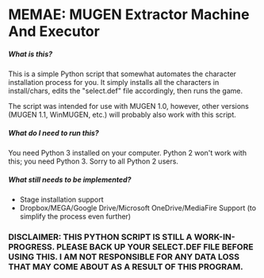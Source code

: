 # MEMAE: MUGEN Extractor Machine And Executor

##### What is this?
This is a simple Python script that somewhat automates the character installation process for you.  It simply installs all the characters in install/chars, edits the "select.def" file accordingly, then runs the game.

The script was intended for use with MUGEN 1.0, however, other versions (MUGEN 1.1, WinMUGEN, etc.) will probably also work with this script.

##### What do I need to run this?
You need Python 3 installed on your computer.  Python 2 won't work with this; you need Python 3.  Sorry to all Python 2 users.

##### What still needs to be implemented?
 - Stage installation support
 - Dropbox/MEGA/Google Drive/Microsoft OneDrive/MediaFire Support (to simplify the process even further)
 
### DISCLAIMER:  THIS PYTHON SCRIPT IS STILL A WORK-IN-PROGRESS.  PLEASE BACK UP YOUR SELECT.DEF FILE BEFORE USING THIS.  I AM NOT RESPONSIBLE FOR ANY DATA LOSS THAT MAY COME ABOUT AS A RESULT OF THIS PROGRAM.